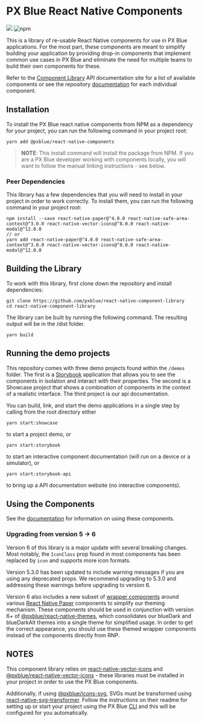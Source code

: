 # PX Blue React Native Components

[![](https://img.shields.io/circleci/project/github/pxblue/react-native-component-library/master.svg?style=flat)](https://circleci.com/gh/pxblue/react-native-component-library/tree/master)
![npm](https://img.shields.io/npm/v/@pxblue/react-native-components?label=%40pxblue%2Freact-native-components)

This is a library of re-usable React Native components for use in PX Blue applications. For the most part, these components are meant to simplify building your application by providing drop-in components that implement common use cases in PX Blue and eliminate the need for multiple teams to build their own components for these.

Refer to the [Component Library](https://pxblue-components.github.io/react-native/?path=/story/intro-welcome--to-pxblue) API documentation site for a list of available components or see the repository [documentation](https://github.com/pxblue/react-native-component-library/tree/dev/docs) for each individual component.

## Installation

To install the PX Blue react native components from NPM as a dependency for your project, you can run the following command in your project root:

```
yarn add @pxblue/react-native-components
```

> **NOTE**: This install command will install the package from NPM. If you are a PX Blue developer working with components locally, you will want to follow the manual linking instructions - see below.

### Peer Dependencies

This library has a few dependencies that you will need to install in your project in order to work correctly. To install them, you can run the following command in your project root:

```shell
npm install --save react-native-paper@^4.0.0 react-native-safe-area-context@^3.0.0 react-native-vector-icons@^8.0.0 react-native-modal@^12.0.0
// or
yarn add react-native-paper@^4.0.0 react-native-safe-area-context@^3.0.0 react-native-vector-icons@^8.0.0 react-native-modal@^12.0.0
```

## Building the Library

To work with this library, first clone down the repository and install dependencies:

```
git clone https://github.com/pxblue/react-native-component-library
cd react-native-component-library
```

The library can be built by running the following command. The resulting output will be in the /dist folder.

```
yarn build
```

## Running the demo projects

This repository comes with three demo projects found within the `/demos` folder.
The first is a [Storybook](https://storybook.js.org/) application that allows you to see the components in isolation and interact with their properties. The second is a Showcase project that shows a combination of components in the context of a realistic interface. The third project is our api documentation.

You can build, link, and start the demo applications in a single step by calling from the root directory either

```
yarn start:showcase
```

to start a project demo, or

```
yarn start:storybook
```

to start an interactive component documentation (will run on a device or a simulator), or

```
yarn start:storybook-api
```

to bring up a API documentation website (no interactive components).

## Using the Components

See the [documentation](https://github.com/pxblue/react-native-component-library/tree/dev/docs) for information on using these components.

### Upgrading from version 5 -> 6

Version 6 of this library is a major update with several breaking changes. Most notably, the `IconClass` prop found in most components has been replaced by `icon` and supports more icon formats.

Version 5.3.0 has been updated to include warning messages if you are using any deprecated props. We recommend upgrading to 5.3.0 and addressing these warnings before upgrading to version 6.

Version 6 also includes a new subset of [wrapper components](./components/src/themed) around various [React Native Paper](https://callstack.github.io/react-native-paper/index.html) components to simplify our theming mechanism. These components should be used in conjunction with version 6+ of [@pxblue/react-native-themes](https://www.npmjs.com/package/@pxblue/react-native-themes), which consolidates our blueDark and blueDarkAlt themes into a single theme for simplified usage. In order to get the correct appearance, you should use these themed wrapper components instead of the components directly from RNP.

## NOTES

This component library relies on [react-native-vector-icons](https://github.com/oblador/react-native-vector-icons) and [@pxblue/react-native-vector-icons](https://github.com/pxblue/icons/tree/master/rn-vector) - these libraries must be installed in your project in order to use the PX Blue components.

Additionally, if using [@pxblue/icons-svg](https://github.com/pxblue/icons), SVGs must be transformed using [react-native-svg-transformer](https://github.com/kristerkari/react-native-svg-transformer). Follow the instructions on their readme for setting up or start your project using the PX Blue [CLI](https://www.npmjs.com/package/@pxblue/cli) and this will be configured for you automatically.
